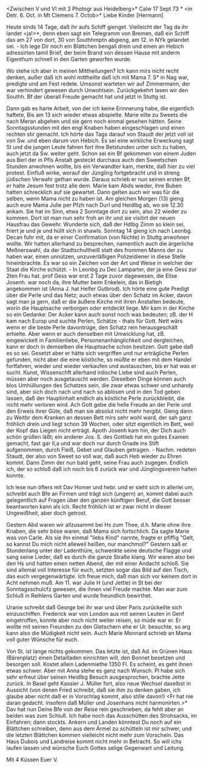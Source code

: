 <Zwischen V und VI mit 3 Photogr aus Heidelberg>* Calw 17 Sept 73 <Mittw>*  <in Detr. 6. Oct. in Mt Clemens 7. Octob>*
Liebe Kinder [Hermann]

Heute sinds 14 Tage, daß ihr aufs Schiff gienget. Vielleicht der Tag da ihr landet <ja!>*, denn eben sagt ein Telegramm von Bremen, daß ein Schiff das am 27 von dort, 30 von Southhmptn abgieng, am 12. in NYk gelandet sei. - Ich lege Dir noch ein Blättchen bengali drein und einen an Hebich adressirten tamil Brief, der beim Brand von dessen Hause mit anderm Eigenthum schnell in den Garten geworfen wurde.

Wo stehe ich aber in meinen Mittheilungen? Ich kann mirs nicht recht denken, außer daß ich wohl mittheilte daß ich mit Mama 7. S<ept>* in Nag war, predigte und am Fest redete. Umsonst warteten wir auf Zimmermann, der war verhindert gewesen durch Unwohlsein. Zurückgekehrt lasen wir den Southh. Bf der überall Freude gemacht hat und jetzt in Stuttg ist.

Dann gab es harte Arbeit, von der ich keine Erinnerung habe, die eigentlich haftete, Bis am 13 sich wieder etwas abspielte. Marie eilte zu Sweets die nach Meran abgehen und sie gern noch einmal gesehen hätten. Seine Sonntagsstunden mit den engl Knaben haben eingeschlagen und einen rechten stir gemacht. Ich hörte das Tags darauf von Staudt der jetzt voll ist von Sw. und eben darum von Hebich. Es sei eine wirkliche Erweckung sagt St und die jungen Leute fahren fort ihre Betstunden unter sich zu haben, auch jetzt da Sw. weiter geht. Schon sei ein Bf gekommen von einem Juden aus Berl der in Pfls Anstalt gesteckt durchaus auch den Sweetschen Stunden anwohnen wollte, bis ein Verwandter kam, merkte, daß hier zu viel protest. Einfluß wirke, worauf der Jüngling fortgebracht und in streng jüdischen Verwahr gethan wurde. Daraus schrieb er nun seinen ersten Bf, er halte Jesum fest trotz alle dem. Marie kam Abds wieder, ihre Buben hatten schrecklich auf sie gewartet. Dann gelten auch wir was für die selben, wenn Mama nicht zu haben ist. Am gleichen Morgen (13) gieng auch eure Mama Julie per Pfzh nach Durl und Heidlbg ab, wo sie 12.30 ankam. Sie hat im Sinn, etwa 2 Sonntage dort zu sein, also 22 wieder zu kommen. Dort ist man nun sehr froh an ihr und sie visitirt der neuen Hausfrau das Gewehr. Wunderte sich, daß der Hdlbg Zimm so klein sei, friert je und je und hüllt sich in shawls. 
Sonntag 14 gieng ich nach Leonbg. Decan fuhr mit, da er einer Confirmation (von Nichte) in Stuttg anwohnen wollte. Wir hatten allerhand zu besprechen, namentlich auch die ärgerliche Meßnerswahl, da der Stadtschultheiß statt des frommen Manns der zu haben war, einen unnützen, unzuverläßigen Polizeidiener in diese Stelle hineinbrachte. Es war so ein Zeichen von der Art und Weise in welcher der Staat die Kirche schützt. - In Leonbg zu Dec Lamparter, der ja eine Gess zur 2ten Frau hat. prof Gess war erst 2 Tage zuvor dagewesen, die Elise Josenh. war noch da, ihre Mutter beim Enkelein, das in Bietigh angekommen ist (Anna J. hat Helfer Gutbrod). Ich hörte eine gute Predigt über die Perle und das Netz; auch etwas über den Schatz im Acker, davon sagt man ja gern, daß er die äußere Kirche mit ihren Anstalten bedeute, worin die Hauptsache verborgen oder entdeckt liege. Mir kam in der Kirche so ein Gedanke: Der Acker kann auch sonst noch was bedeuten; zB. der H kam nach Europ und suchte Perlen, Schätze - thats für Gott. Nett wärs wenn er die beste Perle davontrüge, den Schatz rein herausgeschält erhielte. Aber wenn er auch denselben mit Umwicklung hat, zB. eingewickelt in Familienliebe, Personenanhänglichkeit und dergleichen, kann er doch in demselben die Hauptsache schon besitzen. Gott gebe daß es so sei. Gesetzt aber er hätte sich vergriffen und nur erträgliche Perlen gefunden, nicht aber die eine köstliche, so müßte er eben mit dem Handel fortfahren, wieder und wieder verkaufen und austauschen, bis er hat was er sucht. Kunst, Wissenschft allerhand irdische Liebe sind auch Perlen, müssen aber noch ausgetauscht werden. Dieselben Dinge können auch blos Umhüllungen des Schatzes sein, die zwar etwas schwer und unhandy sind, aber sich doch nach und nach so ablösen und in den Tod geben lassen, daß der Hauptinhalt endlich als köstliche Perle zurückbleibt, die nicht mehr verloren wird. Ach Gott gebe die helle Freude an der Perle und den Erweis ihrer Güte, daß man sie absolut nicht mehr hergibt. Gieng dann zu Weitbr dem Kranken an dessen Bett mirs sehr wohl ward, der sah ganz fröhlich drein und liegt schon 39 Wochen, oder sitzt eigentlich im Bett, weil der Kopf das Liegen nicht erträgt. Apoth Josenh kam hin, der Dich auch schön grüßen läßt; ein anderer Jos. S. des Gottlieb hat ein gutes Examen gemacht, fast gar II,a und war doch nur durch Gnade ins Stift aufgenommen, durch Fleiß, Gebet und Glauben getragen. - Nachm. redeten Staudt, der also von Sweet so voll war, daß auch Heb wieder zu Ehren kommt. Dann Zimm der nun bald geht, seine Frau auch zugegen. Endlich ich, der so schloß daß ich noch bis 6 zurück war und Jünglingsverein halten konnte.

Ich lese nun öfters mit Dav Homer und hebr. und er sieht sich in allerlei um, schreibt auch Bfe an Firmen und trägt sich (ungern) an, kommt dabei auch gelegentlich auf Fragen über den ganzen künftigen Beruf, die Gott besser beantworten kann als ich. Recht fröhlich ist er zwar nicht in dieser Ungewißheit, aber doch getrost.

Gestern Abd waren wir allzusammt bei Hs zum Thee, d.h. Marie ohne ihre Knaben, die sehr böse waren, daß Mama sich fortschlich. Da sagte Marie was von Carle. Als sie ihn einmal "liebs Kind" nannte, fragte er pfiffig "Gelt, so kannst Du mich nicht alleweil heißen, nur manchmol?" Gestern saß er Stundenlang unter der Ladenthüre, schwenkte seine deutsche Flagge und sang seine Lieder, daß es durch die ganze Straße klang. Wir waren also bei den Hs und hatten einen netten Abend, der mit einer Andacht schloß. Sie sind allemal voll Interesse für euch, setzten sogar das Bild auf den Tisch, das euch vergegenwärtigte. Ich freue mich, daß man sich vor keinem dort in Acht nehmen muß. Am 11. war Julie H (und Jettle) in St bei der Sonntagsschulcfz gewesen, die ihnen viel Freude machte. Man war zum Schluß in Reihlens Garten und wurde freundlich bewirthet.

Uranie schreibt daß George bei ihr war und über Paris zurückeilte sich einzuschiffen. Frederick war von London aus mit seinen Leuten in Genf eingetroffen, konnte aber noch nicht weiter reisen, so müde war er. Er wollte mit seinen Freunden zu den Gletschern ehe er Ur. besuchte, so arg kann also die Müdigkeit nicht sein. Auch Marie Monnard schrieb an Mama voll guter Wünsche für euch.

Von St. ist lange nichts gekommen. Das letzte ist, daß Ad. im Grünen Haus (Bärenplatz) einen Detailladen einrichten will, den Bonnet besetzen und besorgen soll. Kostet allein Ladenmiethe 1350 Fl. Es scheint, es geht ihnen etwas schwer. Aber mit Anna stehe es ganz nach Wunsch. Pl habe sich sehr erfreut über seinen Heidlbg Besuch ausgesprochen, brachte Jette zurück. In Basel geht Kassier J. Müller fort, also neue Wechsel daselbst in Aussicht (von denen Fried schreibt, daß sie ihm zu denken gaben, ich glaube aber nicht daß er in Vorschlag kommt, also stille davon!) <Fr hat nie daran gedacht. insofern daß Müller und Josenhans nicht harmonirten.>* 
Dav hat nun Deine Bfe von der Reise rein geschrieben, da fehlt aber an beiden was zum Schluß. Ich habe noch das Ausschütten des Strohsacks, im Einfahren; dann stockts. Ankern und Landen könntest Du noch auf ein Blättchen schreiben, denn aus dem Ärmel zu schütteln ist mir schwer, und die letzten Blättchen kommen vielleicht nicht mehr zum Vorschein. Das Haus Dubois und Landreise kommt nicht mehr in Betracht. So will ichs laufen lassen und wünsche Euch Gottes selige Gegenwart und Leitung.

 Mit 4 Küssen Euer V.
